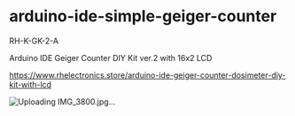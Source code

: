 # arduino-ide-simple-geiger-counter
RH-K-GK-2-A

Arduino IDE Geiger Counter DIY Kit ver.2 with 16x2 LCD

https://www.rhelectronics.store/arduino-ide-geiger-counter-dosimeter-diy-kit-with-lcd

![Uploading IMG_3800.jpg…]()
